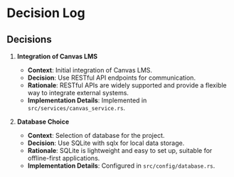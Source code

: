 # Decision Log

## Decisions
1. **Integration of Canvas LMS**
   - **Context**: Initial integration of Canvas LMS.
   - **Decision**: Use RESTful API endpoints for communication.
   - **Rationale**: RESTful APIs are widely supported and provide a flexible way to integrate external systems.
   - **Implementation Details**: Implemented in `src/services/canvas_service.rs`.

2. **Database Choice**
   - **Context**: Selection of database for the project.
   - **Decision**: Use SQLite with sqlx for local data storage.
   - **Rationale**: SQLite is lightweight and easy to set up, suitable for offline-first applications.
   - **Implementation Details**: Configured in `src/config/database.rs`.